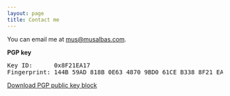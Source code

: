 ```yaml
---
layout: page
title: Contact me
---
```


You can email me at [mus@musalbas.com](mailto:musalbas.com).

**PGP key**

<pre>Key ID:      0x8F21EA17
Fingerprint: 144B 59AD 818B 0E63 4870 9BD0 61CE B338 8F21 EA17</pre>

[Download PGP public key block](/pgp.asc)
